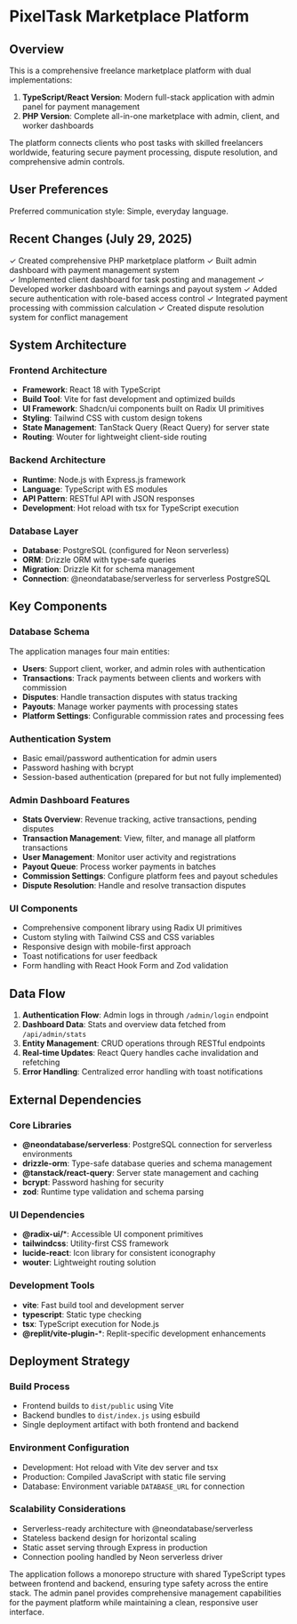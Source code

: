 # PixelTask Marketplace Platform

## Overview

This is a comprehensive freelance marketplace platform with dual implementations:
1. **TypeScript/React Version**: Modern full-stack application with admin panel for payment management
2. **PHP Version**: Complete all-in-one marketplace with admin, client, and worker dashboards

The platform connects clients who post tasks with skilled freelancers worldwide, featuring secure payment processing, dispute resolution, and comprehensive admin controls.

## User Preferences

Preferred communication style: Simple, everyday language.

## Recent Changes (July 29, 2025)

✓ Created comprehensive PHP marketplace platform
✓ Built admin dashboard with payment management system  
✓ Implemented client dashboard for task posting and management
✓ Developed worker dashboard with earnings and payout system
✓ Added secure authentication with role-based access control
✓ Integrated payment processing with commission calculation
✓ Created dispute resolution system for conflict management

## System Architecture

### Frontend Architecture
- **Framework**: React 18 with TypeScript
- **Build Tool**: Vite for fast development and optimized builds
- **UI Framework**: Shadcn/ui components built on Radix UI primitives
- **Styling**: Tailwind CSS with custom design tokens
- **State Management**: TanStack Query (React Query) for server state
- **Routing**: Wouter for lightweight client-side routing

### Backend Architecture
- **Runtime**: Node.js with Express.js framework
- **Language**: TypeScript with ES modules
- **API Pattern**: RESTful API with JSON responses
- **Development**: Hot reload with tsx for TypeScript execution

### Database Layer
- **Database**: PostgreSQL (configured for Neon serverless)
- **ORM**: Drizzle ORM with type-safe queries
- **Migration**: Drizzle Kit for schema management
- **Connection**: @neondatabase/serverless for serverless PostgreSQL

## Key Components

### Database Schema
The application manages four main entities:
- **Users**: Support client, worker, and admin roles with authentication
- **Transactions**: Track payments between clients and workers with commission
- **Disputes**: Handle transaction disputes with status tracking
- **Payouts**: Manage worker payments with processing states
- **Platform Settings**: Configurable commission rates and processing fees

### Authentication System
- Basic email/password authentication for admin users
- Password hashing with bcrypt
- Session-based authentication (prepared for but not fully implemented)

### Admin Dashboard Features
- **Stats Overview**: Revenue tracking, active transactions, pending disputes
- **Transaction Management**: View, filter, and manage all platform transactions
- **User Management**: Monitor user activity and registrations
- **Payout Queue**: Process worker payments in batches
- **Commission Settings**: Configure platform fees and payout schedules
- **Dispute Resolution**: Handle and resolve transaction disputes

### UI Components
- Comprehensive component library using Radix UI primitives
- Custom styling with Tailwind CSS and CSS variables
- Responsive design with mobile-first approach
- Toast notifications for user feedback
- Form handling with React Hook Form and Zod validation

## Data Flow

1. **Authentication Flow**: Admin logs in through `/admin/login` endpoint
2. **Dashboard Data**: Stats and overview data fetched from `/api/admin/stats`
3. **Entity Management**: CRUD operations through RESTful endpoints
4. **Real-time Updates**: React Query handles cache invalidation and refetching
5. **Error Handling**: Centralized error handling with toast notifications

## External Dependencies

### Core Libraries
- **@neondatabase/serverless**: PostgreSQL connection for serverless environments
- **drizzle-orm**: Type-safe database queries and schema management
- **@tanstack/react-query**: Server state management and caching
- **bcrypt**: Password hashing for security
- **zod**: Runtime type validation and schema parsing

### UI Dependencies
- **@radix-ui/***: Accessible UI component primitives
- **tailwindcss**: Utility-first CSS framework
- **lucide-react**: Icon library for consistent iconography
- **wouter**: Lightweight routing solution

### Development Tools
- **vite**: Fast build tool and development server
- **typescript**: Static type checking
- **tsx**: TypeScript execution for Node.js
- **@replit/vite-plugin-***: Replit-specific development enhancements

## Deployment Strategy

### Build Process
- Frontend builds to `dist/public` using Vite
- Backend bundles to `dist/index.js` using esbuild
- Single deployment artifact with both frontend and backend

### Environment Configuration
- Development: Hot reload with Vite dev server and tsx
- Production: Compiled JavaScript with static file serving
- Database: Environment variable `DATABASE_URL` for connection

### Scalability Considerations
- Serverless-ready architecture with @neondatabase/serverless
- Stateless backend design for horizontal scaling
- Static asset serving through Express in production
- Connection pooling handled by Neon serverless driver

The application follows a monorepo structure with shared TypeScript types between frontend and backend, ensuring type safety across the entire stack. The admin panel provides comprehensive management capabilities for the payment platform while maintaining a clean, responsive user interface.